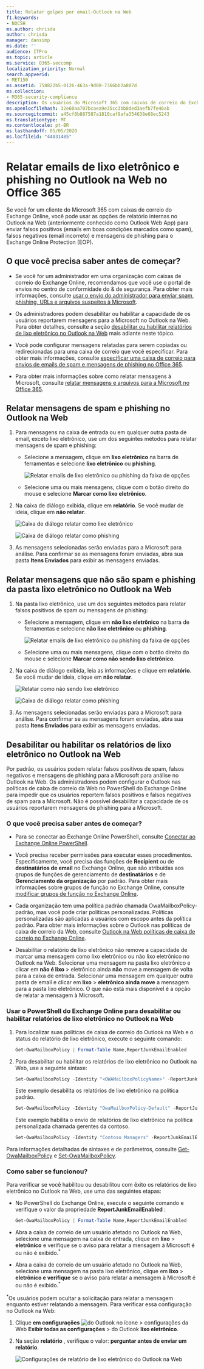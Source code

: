 ```yaml
---
title: Relatar golpes por email-Outlook na Web
f1.keywords:
- NOCSH
ms.author: chrisda
author: chrisda
manager: dansimp
ms.date: ''
audience: ITPro
ms.topic: article
ms.service: O365-seccomp
localization_priority: Normal
search.appverid:
- MET150
ms.assetid: 758822b5-0126-463a-9d08-7366bb2a807d
ms.collection:
- M365-security-compliance
description: Os usuários do Microsoft 365 com caixas de correio do Exchange Online podem usar o Outlook na Web (Outlook Web App) para enviar mensagens de spam, não spam e phishing para a Microsoft para análise.
ms.openlocfilehash: 32e60aa707bcaea9e35cc3bb8ded3aefb7fe46ab
ms.sourcegitcommit: a45cf8b887587a1810caf9afa354638e68ec5243
ms.translationtype: MT
ms.contentlocale: pt-BR
ms.lasthandoff: 05/05/2020
ms.locfileid: "44031485"
---
```

# <a name="report-junk-and-phishing-email-in-outlook-on-the-web-in-office-365"></a>Relatar emails de lixo eletrônico e phishing no Outlook na Web no Office 365

Se você for um cliente do Microsoft 365 com caixas de correio do Exchange Online, você pode usar as opções de relatório internas no Outlook na Web (anteriormente conhecido como Outlook Web App) para enviar falsos positivos (emails em boas condições marcados como spam), falsos negativos (email incorreto) e mensagens de phishing para o Exchange Online Protection (EOP).

## <a name="what-do-you-need-to-know-before-you-begin"></a>O que você precisa saber antes de começar?

- Se você for um administrador em uma organização com caixas de correio do Exchange Online, recomendamos que você use o portal de envios no centro de conformidade do & de segurança. Para obter mais informações, consulte [usar o envio do administrador para enviar spam, phishing, URLs e arquivos suspeitos à Microsoft](admin-submission.md).

- Os administradores podem desabilitar ou habilitar a capacidade de os usuários reportarem mensagens para a Microsoft no Outlook na Web. Para obter detalhes, consulte a seção [desabilitar ou habilitar relatórios de lixo eletrônico no Outlook na Web](#disable-or-enable-junk-email-reporting-in-outlook-on-the-web) mais adiante neste tópico.

- Você pode configurar mensagens relatadas para serem copiadas ou redirecionadas para uma caixa de correio que você especificar. Para obter mais informações, consulte [especificar uma caixa de correio para envios de emails de spam e mensagens de phishing no Office 365](user-submission.md).

- Para obter mais informações sobre como relatar mensagens à Microsoft, consulte [relatar mensagens e arquivos para a Microsoft no Office 365](report-junk-email-messages-to-microsoft.md).

## <a name="report-spam-and-phishing-messages-in-outlook-on-the-web"></a>Relatar mensagens de spam e phishing no Outlook na Web

1. Para mensagens na caixa de entrada ou em qualquer outra pasta de email, exceto lixo eletrônico, use um dos seguintes métodos para relatar mensagens de spam e phishing:

   - Selecione a mensagem, clique em **lixo eletrônico** na barra de ferramentas e selecione **lixo eletrônico** ou **phishing**.

     ![Relatar emails de lixo eletrônico ou phishing da faixa de opções](../../media/owa-report-junk.png)

   - Selecione uma ou mais mensagens, clique com o botão direito do mouse e selecione **Marcar como lixo eletrônico**.

2. Na caixa de diálogo exibida, clique em **relatório**. Se você mudar de ideia, clique em **não relatar**.

   ![Caixa de diálogo relatar como lixo eletrônico](../../media/owa-report-as-junk-dialog.png)

   ![Caixa de diálogo relatar como phishing](../../media/owa-report-as-phishing-dialog.png)

3. As mensagens selecionadas serão enviadas para a Microsoft para análise. Para confirmar se as mensagens foram enviadas, abra sua pasta **Itens Enviados** para exibir as mensagens enviadas.

## <a name="report-non-spam-and-phishing-messages-from-the-junk-email-folder-in-outlook-on-the-web"></a>Relatar mensagens que não são spam e phishing da pasta lixo eletrônico no Outlook na Web

1. Na pasta lixo eletrônico, use um dos seguintes métodos para relatar falsos positivos de spam ou mensagens de phishing:

   - Selecione a mensagem, clique em **não lixo eletrônico** na barra de ferramentas e selecione **não lixo eletrônico** ou **phishing**.

     ![Relatar emails de lixo eletrônico ou phishing da faixa de opções](../../media/owa-report-not-junk.png)

   - Selecione uma ou mais mensagens, clique com o botão direito do mouse e selecione **Marcar como não sendo lixo eletrônico**.

2. Na caixa de diálogo exibida, leia as informações e clique em **relatório**. Se você mudar de ideia, clique em **não relatar**.

   ![Relatar como não sendo lixo eletrônico](../../media/owa-report-as-not-junk-dialog.png)

   ![Caixa de diálogo relatar como phishing](../../media/owa-report-as-phishing-dialog.png)

3. As mensagens selecionadas serão enviadas para a Microsoft para análise. Para confirmar se as mensagens foram enviadas, abra sua pasta **Itens Enviados** para exibir as mensagens enviadas.

## <a name="disable-or-enable-junk-email-reporting-in-outlook-on-the-web"></a>Desabilitar ou habilitar os relatórios de lixo eletrônico no Outlook na Web

Por padrão, os usuários podem relatar falsos positivos de spam, falsos negativos e mensagens de phishing para a Microsoft para análise no Outlook na Web. Os administradores podem configurar o Outlook nas políticas de caixa de correio da Web no PowerShell do Exchange Online para impedir que os usuários reportem falsos positivos e falsos negativos de spam para a Microsoft. Não é possível desabilitar a capacidade de os usuários reportarem mensagens de phishing para a Microsoft.

### <a name="what-do-you-need-to-know-before-you-begin"></a>O que você precisa saber antes de começar?

- Para se conectar ao Exchange Online PowerShell, consulte [Conectar ao Exchange Online PowerShell](https://docs.microsoft.com/powershell/exchange/exchange-online/connect-to-exchange-online-powershell/connect-to-exchange-online-powershell).

- Você precisa receber permissões para executar esses procedimentos. Especificamente, você precisa das funções de **Recipient** ou de **destinatários de email** no Exchange Online, que são atribuídas aos grupos de funções de gerenciamento de **destinatários** e de **Gerenciamento da organização** por padrão. Para obter mais informações sobre grupos de função no Exchange Online, consulte [modificar grupos de função no Exchange Online](https://docs.microsoft.com/Exchange/permissions-exo/role-groups#modify-role-groups).

- Cada organização tem uma política padrão chamada OwaMailboxPolicy-padrão, mas você pode criar políticas personalizadas. Políticas personalizadas são aplicadas a usuários com escopo antes da política padrão. Para obter mais informações sobre o Outlook nas políticas de caixa de correio da Web, consulte [Outlook na Web políticas de caixa de correio no Exchange Online](https://docs.microsoft.com/Exchange/clients-and-mobile-in-exchange-online/outlook-on-the-web/outlook-web-app-mailbox-policies).

- Desabilitar o relatório de lixo eletrônico não remove a capacidade de marcar uma mensagem como lixo eletrônico ou não lixo eletrônico no Outlook na Web. Selecionar uma mensagem na pasta lixo eletrônico e clicar em **não é lixo** \> eletrônico ainda **não** move a mensagem de volta para a caixa de entrada. Selecionar uma mensagem em qualquer outra pasta de email e clicar em **lixo** \> **eletrônico ainda move** a mensagem para a pasta lixo eletrônico. O que não está mais disponível é a opção de relatar a mensagem à Microsoft.

### <a name="use-exchange-online-powershell-to-disable-or-enable-junk-email-reporting-in-outlook-on-the-web"></a>Usar o PowerShell do Exchange Online para desabilitar ou habilitar relatórios de lixo eletrônico no Outlook na Web

1. Para localizar suas políticas de caixa de correio do Outlook na Web e o status do relatório de lixo eletrônico, execute o seguinte comando:

   ```powershell
   Get-OwaMailboxPolicy | Format-Table Name,ReportJunkEmailEnabled
   ```

2. Para desabilitar ou habilitar os relatórios de lixo eletrônico no Outlook na Web, use a seguinte sintaxe:

   ```powershell
   Set-OwaMailboxPolicy -Identity "<OWAMailboxPolicyName>" -ReportJunkEmailEnabled <$true | $false>
   ```

   Este exemplo desabilita os relatórios de lixo eletrônico na política padrão.

   ```powershell
   Set-OwaMailboxPolicy -Identity "OwaMailboxPolicy-Default" -ReportJunkEmailEnabled $false
   ```

   Este exemplo habilita o envio de relatórios de lixo eletrônico na política personalizada chamada gerentes da contoso.

   ```powershell
   Set-OwaMailboxPolicy -Identity "Contoso Managers" -ReportJunkEmailEnabled $true
   ```

Para informações detalhadas de sintaxes e de parâmetros, consulte [Get-OwaMailboxPolicy](https://docs.microsoft.com/powershell/module/exchange/client-access/get-owamailboxpolicy) e [Set-OwaMailboxPolicy](https://docs.microsoft.com/powershell/module/exchange/client-access/set-owamailboxpolicy).

### <a name="how-do-you-know-this-worked"></a>Como saber se funcionou?

Para verificar se você habilitou ou desabilitou com êxito os relatórios de lixo eletrônico no Outlook na Web, use uma das seguintes etapas:

- No PowerShell do Exchange Online, execute o seguinte comando e verifique o valor da propriedade **ReportJunkEmailEnabled** :

  ```powershell
  Get-OwaMailboxPolicy | Format-Table Name,ReportJunkEmailEnabled
  ```

- Abra a caixa de correio de um usuário afetado no Outlook na Web, selecione uma mensagem na caixa de entrada, clique em **lixo** \> **eletrônico** e verifique se o aviso para relatar a mensagem à Microsoft é ou não é exibido.<sup>\*</sup>

- Abra a caixa de correio de um usuário afetado no Outlook na Web, selecione uma mensagem na pasta lixo eletrônico, clique em **lixo** \> **eletrônico e verifique** se o aviso para relatar a mensagem à Microsoft é ou não é exibido.<sup>\*</sup>

<sup>\*</sup>Os usuários podem ocultar a solicitação para relatar a mensagem enquanto estiver relatando a mensagem. Para verificar essa configuração no Outlook na Web:

1. Clique **em configurações** ![do Outlook no ícone](../../media/owa-settings-icon.png) \> configurações da Web **Exibir todas as configurações** \> do Outlook **lixo eletrônico**.
2. Na seção **relatório** , verifique o valor: **perguntar antes de enviar um relatório**.

   ![Configurações de relatório de lixo eletrônico do Outlook na Web](../../media/owa-junk-email-reporting-options.png)
